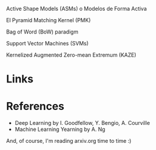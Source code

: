 

Active Shape Models (ASMs) o Modelos de Forma Activa

El Pyramid Matching Kernel (PMK) 

Bag of Word (BoW) paradigm

Support Vector Machines (SVMs)

Kernelized Augmented Zero-mean Extremum (KAZE)




# Links 





# References

- Deep Learning by I. Goodfellow, Y. Bengio, A. Courville
- Machine Learning Yearning by A. Ng

And, of course, I'm reading arxiv.org time to time :)